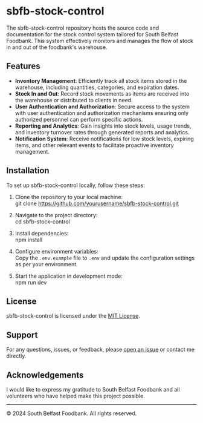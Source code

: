 # sbfb-stock-control

The sbfb-stock-control repository hosts the source code and documentation for the stock control system tailored for South Belfast Foodbank. This system effectively monitors and manages the flow of stock in and out of the foodbank's warehouse.

## Features

- **Inventory Management**: Efficiently track all stock items stored in the warehouse, including quantities, categories, and expiration dates.
- **Stock In and Out**: Record stock movements as items are received into the warehouse or distributed to clients in need.
- **User Authentication and Authorization**: Secure access to the system with user authentication and authorization mechanisms ensuring only authorized personnel can perform specific actions.
- **Reporting and Analytics**: Gain insights into stock levels, usage trends, and inventory turnover rates through generated reports and analytics.
- **Notification System**: Receive notifications for low stock levels, expiring items, and other relevant events to facilitate proactive inventory management.

## Installation

To set up sbfb-stock-control locally, follow these steps:

1. Clone the repository to your local machine:  
  git clone https://github.com/yourusername/sbfb-stock-control.git

2. Navigate to the project directory:  
  cd sbfb-stock-control

3. Install dependencies:  
  npm install

4. Configure environment variables:  
  Copy the `.env.example` file to `.env` and update the configuration settings as per your environment.

5. Start the application in development mode:  
  npm run dev

## License

sbfb-stock-control is licensed under the [MIT License](LICENSE).

## Support

For any questions, issues, or feedback, please [open an issue](https://github.com/yourusername/sbfb-stock-control/issues) or contact me directly.

## Acknowledgements

I would like to express my gratitude to South Belfast Foodbank and all volunteers who have helped make this project possible.

---
© 2024 South Belfast Foodbank. All rights reserved.
